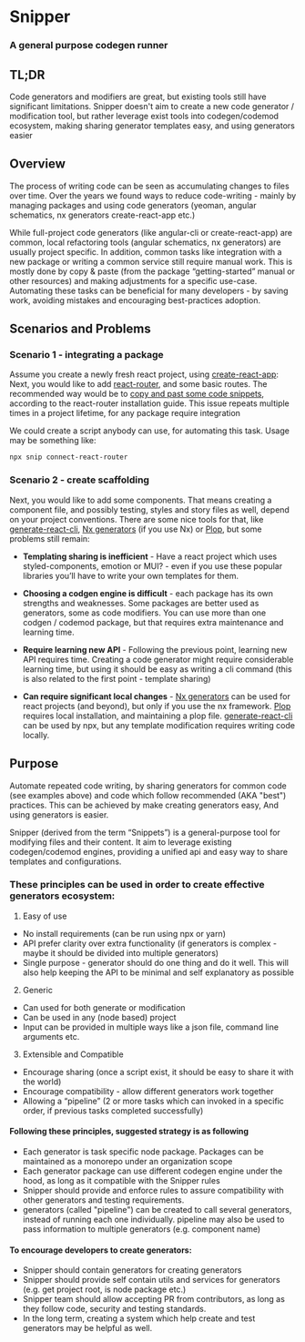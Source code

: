 # Snipper
### A general purpose codegen runner

## TL;DR
Code generators and modifiers are great, but existing tools still have significant limitations.
Snipper doesn't aim to create a new code generator / modification tool, but rather leverage exist tools into codegen/codemod ecosystem, making sharing generator templates easy, and using generators easier

## Overview
The process of writing code can be seen as accumulating changes to files over time. Over the years we found ways to reduce code-writing - mainly by managing packages and using code generators (yeoman, angular schematics, nx generators create-react-app etc.)

While full-project code generators (like angular-cli or create-react-app) are common, local refactoring tools (angular schematics, nx generators) are usually project specific.
In addition, common tasks like integration with a new package or writing a common service still require manual work. This is mostly done by copy & paste (from the package “getting-started” manual or other resources) and making adjustments for a specific use-case.
Automating these tasks can be beneficial for many developers - by saving work, avoiding mistakes and encouraging best-practices adoption.

## Scenarios and Problems
### Scenario 1 - integrating a package
Assume you create a newly fresh react project, using [create-react-app](https://create-react-app.dev/):
Next, you would like to add [react-router](https://reactrouter.com/), and some basic routes. The recommended way would be to [copy and past some code snippets](https://reactrouter.com/docs/en/v6/getting-started/installation#create-react-app), according to the react-router installation guide. This issue repeats multiple times in a project lifetime, for any package require integration

We could create a script anybody can use, for automating this task. Usage may be something like:
```
npx snip connect-react-router
```

### Scenario 2 - create scaffolding
Next, you would like to add some components.
That means creating a component file, and possibly testing, styles and story files as well, depend on your project conventions. There are some nice tools for that, like [generate-react-cli](https://github.com/arminbro/generate-react-cli), [Nx generators](https://nx.dev/generators/using-schematics) (if you use Nx) or [Plop](https://github.com/plopjs/plop), but some problems still remain:

* **Templating sharing is inefficient** - Have a react project which uses styled-components, emotion or MUI? - even if you use these popular libraries you’ll have to write your own templates for them.

* **Choosing a codgen engine is difficult** - each package has its own strengths and weaknesses. Some packages are better used as generators, some as code modifiers. You can use more than one codgen / codemod package, but that requires extra maintenance and learning time.

* **Require learning new API** - Following the previous point, learning new API requires time. Creating a code generator might require considerable learning time, but using it should be easy as writing a cli command (this is also related to the first point - template sharing)

* **Can require significant local changes** - [Nx generators](https://nx.dev/generators/using-schematics) can be used for react projects (and beyond), but only if you use the nx framework. [Plop](https://github.com/plopjs/plop) requires local installation, and maintaining a plop file. [generate-react-cli](https://github.com/arminbro/generate-react-cli) can be used by npx, but any template modification requires writing code locally.


##  Purpose
Automate repeated code writing, by sharing generators for common code (see examples above) and code which follow recommended (AKA "best") practices.
This can be achieved by make creating generators easy, And using generators is easier.

Snipper (derived from the term “Snippets”) is a general-purpose tool for modifying files and their content. 
It aim to leverage existing codegen/codemod engines, providing a unified api and easy way to share templates and configurations.

### These principles can be used in order to create effective generators ecosystem:

1. Easy of use
* No install requirements (can be run using npx or yarn)
* API prefer clarity over extra functionality (if generators is complex - maybe it should be divided into multiple generators)
* Single purpose - generator should do one thing and do it well. This will also help keeping the API to be minimal and self explanatory as possible

2. Generic
* Can used for both generate or modification
* Can be used in any (node based) project
* Input can be provided in multiple ways like a json file, command line arguments etc.

3. Extensible and Compatible
* Encourage sharing (once a script exist, it should be easy to share it with the world) 
* Encourage compatibility - allow different generators work together
* Allowing a “pipeline” (2 or more tasks which can invoked in a specific order, if previous tasks completed successfully) 


#### Following these principles, suggested strategy is as following
* Each generator is task specific node package. Packages can be maintained as a monorepo under an organization scope
* Each generator package can use different codegen engine under the hood, as long as it compatible with the Snipper rules
* Snipper should provide and enforce rules to assure compatibility with other generators and testing requirements.
* generators (called "pipeline") can be created to call several generators, instead of running each one individually. pipeline may also be used to pass information to multiple generators (e.g. component name)


#### To encourage developers to create generators:
* Snipper should contain generators for creating generators
* Snipper should provide self contain utils and services for generators (e.g. get project root, is node package etc.)
* Snipper team should allow accepting PR from contributors, as long as they follow code, security and testing standards.
* In the long term, creating a system which help create  and test generators may be helpful as well.



